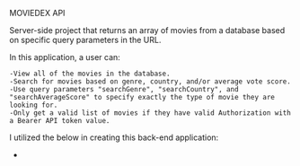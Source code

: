 MOVIEDEX API

Server-side project that returns an array of movies from a database based on specific query parameters in the URL.

In this application, a user can:

	-View all of the movies in the database.
	-Search for movies based on genre, country, and/or average vote score.
	-Use query parameters "searchGenre", "searchCountry", and "searchAverageScore" to specify exactly the type of movie they are looking for.
	-Only get a valid list of movies if they have valid Authorization with a Bearer API token value.

I utilized the below in creating this back-end application:

-
	
